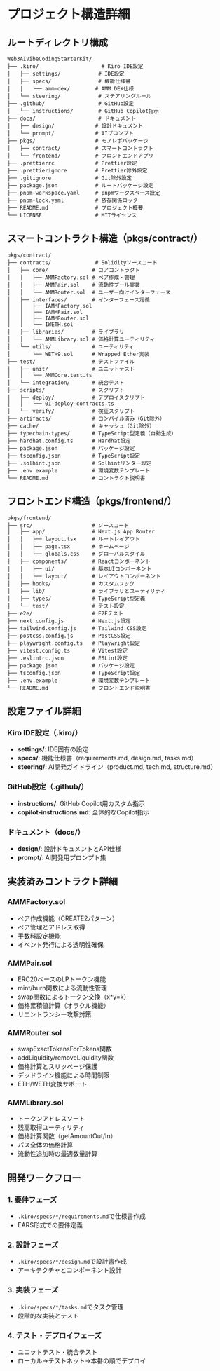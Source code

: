 # プロジェクト構造詳細

## ルートディレクトリ構成

```
Web3AIVibeCodingStarterKit/
├── .kiro/                    # Kiro IDE設定
│   ├── settings/            # IDE設定
│   ├── specs/               # 機能仕様書
│   │   └── amm-dex/        # AMM DEX仕様
│   └── steering/            # ステアリングルール
├── .github/                 # GitHub設定
│   └── instructions/        # GitHub Copilot指示
├── docs/                    # ドキュメント
│   ├── design/             # 設計ドキュメント
│   └── prompt/             # AIプロンプト
├── pkgs/                   # モノレポパッケージ
│   ├── contract/           # スマートコントラクト
│   └── frontend/           # フロントエンドアプリ
├── .prettierrc             # Prettier設定
├── .prettierignore         # Prettier除外設定
├── .gitignore              # Git除外設定
├── package.json            # ルートパッケージ設定
├── pnpm-workspace.yaml     # pnpmワークスペース設定
├── pnpm-lock.yaml          # 依存関係ロック
├── README.md               # プロジェクト概要
└── LICENSE                 # MITライセンス
```

## スマートコントラクト構造（pkgs/contract/）

```
pkgs/contract/
├── contracts/              # Solidityソースコード
│   ├── core/              # コアコントラクト
│   │   ├── AMMFactory.sol # ペア作成・管理
│   │   ├── AMMPair.sol    # 流動性プール実装
│   │   └── AMMRouter.sol  # ユーザー向けインターフェース
│   ├── interfaces/        # インターフェース定義
│   │   ├── IAMMFactory.sol
│   │   ├── IAMMPair.sol
│   │   ├── IAMMRouter.sol
│   │   └── IWETH.sol
│   ├── libraries/         # ライブラリ
│   │   └── AMMLibrary.sol # 価格計算ユーティリティ
│   └── utils/             # ユーティリティ
│       └── WETH9.sol      # Wrapped Ether実装
├── test/                  # テストファイル
│   ├── unit/              # ユニットテスト
│   │   └── AMMCore.test.ts
│   └── integration/       # 統合テスト
├── scripts/               # スクリプト
│   ├── deploy/            # デプロイスクリプト
│   │   └── 01-deploy-contracts.ts
│   └── verify/            # 検証スクリプト
├── artifacts/             # コンパイル済み（Git除外）
├── cache/                 # キャッシュ（Git除外）
├── typechain-types/       # TypeScript型定義（自動生成）
├── hardhat.config.ts      # Hardhat設定
├── package.json           # パッケージ設定
├── tsconfig.json          # TypeScript設定
├── .solhint.json          # Solhintリンター設定
├── .env.example           # 環境変数テンプレート
└── README.md              # コントラクト説明書
```

## フロントエンド構造（pkgs/frontend/）

```
pkgs/frontend/
├── src/                   # ソースコード
│   ├── app/               # Next.js App Router
│   │   ├── layout.tsx     # ルートレイアウト
│   │   ├── page.tsx       # ホームページ
│   │   └── globals.css    # グローバルスタイル
│   ├── components/        # Reactコンポーネント
│   │   ├── ui/            # 基本UIコンポーネント
│   │   └── layout/        # レイアウトコンポーネント
│   ├── hooks/             # カスタムフック
│   ├── lib/               # ライブラリとユーティリティ
│   ├── types/             # TypeScript型定義
│   └── test/              # テスト設定
├── e2e/                   # E2Eテスト
├── next.config.js         # Next.js設定
├── tailwind.config.js     # Tailwind CSS設定
├── postcss.config.js      # PostCSS設定
├── playwright.config.ts   # Playwright設定
├── vitest.config.ts       # Vitest設定
├── .eslintrc.json         # ESLint設定
├── package.json           # パッケージ設定
├── tsconfig.json          # TypeScript設定
├── .env.example           # 環境変数テンプレート
└── README.md              # フロントエンド説明書
```

## 設定ファイル詳細

### Kiro IDE設定（.kiro/）

- **settings/**: IDE固有の設定
- **specs/**: 機能仕様書（requirements.md, design.md, tasks.md）
- **steering/**: AI開発ガイドライン（product.md, tech.md, structure.md）

### GitHub設定（.github/）

- **instructions/**: GitHub Copilot用カスタム指示
- **copilot-instructions.md**: 全体的なCopilot指示

### ドキュメント（docs/）

- **design/**: 設計ドキュメントとAPI仕様
- **prompt/**: AI開発用プロンプト集

## 実装済みコントラクト詳細

### AMMFactory.sol

- ペア作成機能（CREATE2パターン）
- ペア管理とアドレス取得
- 手数料設定機能
- イベント発行による透明性確保

### AMMPair.sol

- ERC20ベースのLPトークン機能
- mint/burn関数による流動性管理
- swap関数によるトークン交換（x\*y=k）
- 価格累積値計算（オラクル機能）
- リエントランシー攻撃対策

### AMMRouter.sol

- swapExactTokensForTokens関数
- addLiquidity/removeLiquidity関数
- 価格計算とスリッページ保護
- デッドライン機能による時間制限
- ETH/WETH変換サポート

### AMMLibrary.sol

- トークンアドレスソート
- 残高取得ユーティリティ
- 価格計算関数（getAmountOut/In）
- パス全体の価格計算
- 流動性追加時の最適数量計算

## 開発ワークフロー

### 1. 要件フェーズ

- `.kiro/specs/*/requirements.md`で仕様書作成
- EARS形式での要件定義

### 2. 設計フェーズ

- `.kiro/specs/*/design.md`で設計書作成
- アーキテクチャとコンポーネント設計

### 3. 実装フェーズ

- `.kiro/specs/*/tasks.md`でタスク管理
- 段階的な実装とテスト

### 4. テスト・デプロイフェーズ

- ユニットテスト・統合テスト
- ローカル→テストネット→本番の順でデプロイ
